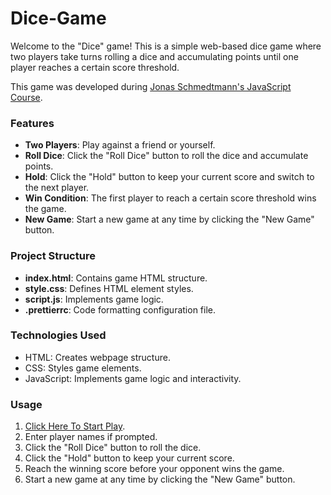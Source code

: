 # Dice-Game

Welcome to the "Dice" game! This is a simple web-based dice game where two players take turns rolling a dice and accumulating points until one player reaches a certain score threshold. 

This game was developed during [Jonas Schmedtmann's JavaScript Course](https://www.udemy.com/share/101Wfe3@WNfGGz11Oi9aTz8k04tFZTOeWvzLQXZsSOnuHZXk7n3xF_sBJQTf5GT05dyygfpFow==/).

### Features

- **Two Players**: Play against a friend or yourself.
- **Roll Dice**: Click the \"Roll Dice\" button to roll the dice and accumulate points.
- **Hold**: Click the \"Hold\" button to keep your current score and switch to the next player.
- **Win Condition**: The first player to reach a certain score threshold wins the game.
- **New Game**: Start a new game at any time by clicking the \"New Game\" button.


### Project Structure
- **index.html**: Contains game HTML structure.
- **style.css**: Defines HTML element styles.
- **script.js**: Implements game logic.
- **.prettierrc**: Code formatting configuration file.

### Technologies Used
- HTML: Creates webpage structure.
- CSS: Styles game elements.
- JavaScript: Implements game logic and interactivity.

### Usage
1. [Click Here To Start Play](https://dice-game-abuoelezz.vercel.app/).
2. Enter player names if prompted.
3. Click the \"Roll Dice\" button to roll the dice.
4. Click the \"Hold\" button to keep your current score.
5. Reach the winning score before your opponent wins the game.
6. Start a new game at any time by clicking the \"New Game\" button.
